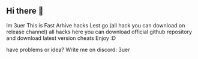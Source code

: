 ## Hi there 👋
Im 3uer
This is Fast Arhive hacks Lest go (all hack you can download on release channel)
all hacks here you can download official github repository and download latest version cheats
Enjoy :D

have problems or idea?
Write me on discord: 3uer
